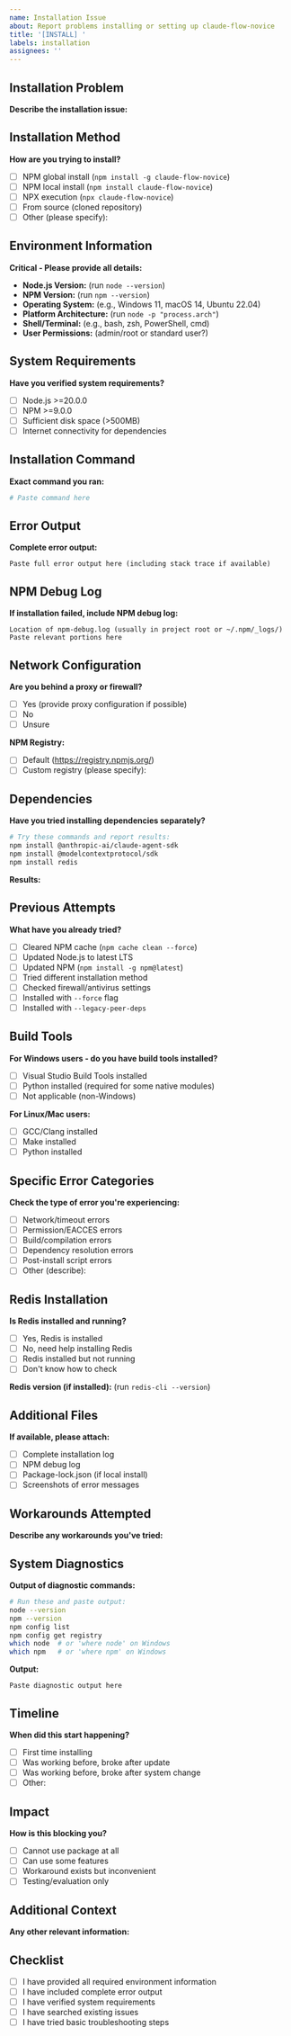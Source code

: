 ```yaml
---
name: Installation Issue
about: Report problems installing or setting up claude-flow-novice
title: '[INSTALL] '
labels: installation
assignees: ''
---
```


## Installation Problem

**Describe the installation issue:**


## Installation Method

**How are you trying to install?**

- [ ] NPM global install (`npm install -g claude-flow-novice`)
- [ ] NPM local install (`npm install claude-flow-novice`)
- [ ] NPX execution (`npx claude-flow-novice`)
- [ ] From source (cloned repository)
- [ ] Other (please specify):

## Environment Information

**Critical - Please provide all details:**

- **Node.js Version:** (run `node --version`)
- **NPM Version:** (run `npm --version`)
- **Operating System:** (e.g., Windows 11, macOS 14, Ubuntu 22.04)
- **Platform Architecture:** (run `node -p "process.arch"`)
- **Shell/Terminal:** (e.g., bash, zsh, PowerShell, cmd)
- **User Permissions:** (admin/root or standard user?)

## System Requirements

**Have you verified system requirements?**

- [ ] Node.js >=20.0.0
- [ ] NPM >=9.0.0
- [ ] Sufficient disk space (>500MB)
- [ ] Internet connectivity for dependencies

## Installation Command

**Exact command you ran:**

```bash
# Paste command here
```

## Error Output

**Complete error output:**

```
Paste full error output here (including stack trace if available)
```

## NPM Debug Log

**If installation failed, include NPM debug log:**

```
Location of npm-debug.log (usually in project root or ~/.npm/_logs/)
Paste relevant portions here
```

## Network Configuration

**Are you behind a proxy or firewall?**

- [ ] Yes (provide proxy configuration if possible)
- [ ] No
- [ ] Unsure

**NPM Registry:**

- [ ] Default (https://registry.npmjs.org/)
- [ ] Custom registry (please specify):

## Dependencies

**Have you tried installing dependencies separately?**

```bash
# Try these commands and report results:
npm install @anthropic-ai/claude-agent-sdk
npm install @modelcontextprotocol/sdk
npm install redis
```

**Results:**


## Previous Attempts

**What have you already tried?**

- [ ] Cleared NPM cache (`npm cache clean --force`)
- [ ] Updated Node.js to latest LTS
- [ ] Updated NPM (`npm install -g npm@latest`)
- [ ] Tried different installation method
- [ ] Checked firewall/antivirus settings
- [ ] Installed with `--force` flag
- [ ] Installed with `--legacy-peer-deps`

## Build Tools

**For Windows users - do you have build tools installed?**

- [ ] Visual Studio Build Tools installed
- [ ] Python installed (required for some native modules)
- [ ] Not applicable (non-Windows)

**For Linux/Mac users:**

- [ ] GCC/Clang installed
- [ ] Make installed
- [ ] Python installed

## Specific Error Categories

**Check the type of error you're experiencing:**

- [ ] Network/timeout errors
- [ ] Permission/EACCES errors
- [ ] Build/compilation errors
- [ ] Dependency resolution errors
- [ ] Post-install script errors
- [ ] Other (describe):

## Redis Installation

**Is Redis installed and running?**

- [ ] Yes, Redis is installed
- [ ] No, need help installing Redis
- [ ] Redis installed but not running
- [ ] Don't know how to check

**Redis version (if installed):** (run `redis-cli --version`)

## Additional Files

**If available, please attach:**

- [ ] Complete installation log
- [ ] NPM debug log
- [ ] Package-lock.json (if local install)
- [ ] Screenshots of error messages

## Workarounds Attempted

**Describe any workarounds you've tried:**


## System Diagnostics

**Output of diagnostic commands:**

```bash
# Run these and paste output:
node --version
npm --version
npm config list
npm config get registry
which node  # or 'where node' on Windows
which npm   # or 'where npm' on Windows
```

**Output:**

```
Paste diagnostic output here
```

## Timeline

**When did this start happening?**

- [ ] First time installing
- [ ] Was working before, broke after update
- [ ] Was working before, broke after system change
- [ ] Other:

## Impact

**How is this blocking you?**

- [ ] Cannot use package at all
- [ ] Can use some features
- [ ] Workaround exists but inconvenient
- [ ] Testing/evaluation only

## Additional Context

**Any other relevant information:**


## Checklist

- [ ] I have provided all required environment information
- [ ] I have included complete error output
- [ ] I have verified system requirements
- [ ] I have searched existing issues
- [ ] I have tried basic troubleshooting steps
